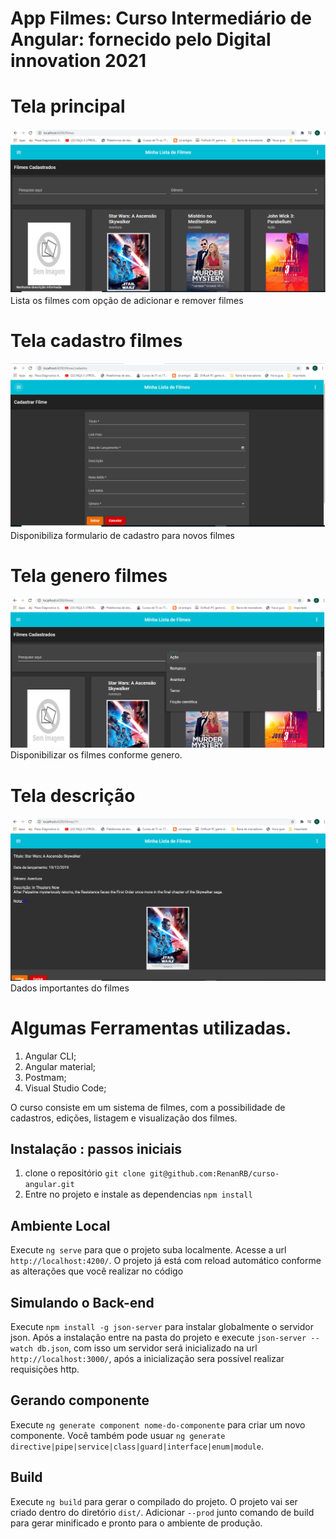 # App Filmes: Curso Intermediário de Angular: fornecido pelo Digital innovation 2021

# Tela principal
![Tela principal ](https://github.com/CelioRochadaSilva/curso-angular/blob/main/src/tela-principal.png)
Lista os filmes com opção de adicionar e remover filmes

# Tela cadastro filmes
![Tela principal ](https://github.com/CelioRochadaSilva/curso-angular/blob/main/src/tela-cadastro.png)
Disponibiliza formulario de cadastro para novos filmes

# Tela genero filmes
![Tela principal ](https://github.com/CelioRochadaSilva/curso-angular/blob/main/src/tela-principal-genero.png)
Disponibilizar os filmes conforme genero.

# Tela descrição
![Tela principal ](https://github.com/CelioRochadaSilva/curso-angular/blob/main/src/tela-descri%C3%A7%C3%A3o%20filme.png)
Dados importantes do filmes

# Algumas Ferramentas utilizadas.
1. Angular CLI;
2. Angular material;
3. Postmam;
4. Visual Studio Code; 

O curso consiste em um sistema de filmes, com a possibilidade de cadastros, edições, listagem e visualização dos filmes.

## Instalação : passos iniciais

1. clone o repositório `git clone git@github.com:RenanRB/curso-angular.git`
2. Entre no projeto e instale as dependencias `npm install`

## Ambiente Local

Execute `ng serve` para que o projeto suba localmente. Acesse a url `http://localhost:4200/`. O projeto já está com reload automático conforme as alterações que você realizar no código

## Simulando o Back-end

Execute `npm install -g json-server` para instalar globalmente o servidor json. Após a instalação entre na pasta do projeto e execute `json-server --watch db.json`, com isso um servidor será inicializado na url `http://localhost:3000/`, após a inicialização sera possível realizar requisições http.

## Gerando componente

Execute `ng generate component nome-do-componente` para criar um novo componente. Você também pode usuar `ng generate directive|pipe|service|class|guard|interface|enum|module`.

## Build

Execute `ng build` para gerar o compilado do projeto. O projeto vai ser criado dentro do diretório `dist/`. Adicionar `--prod` junto comando de build para gerar minificado e pronto para o ambiente de produção.


